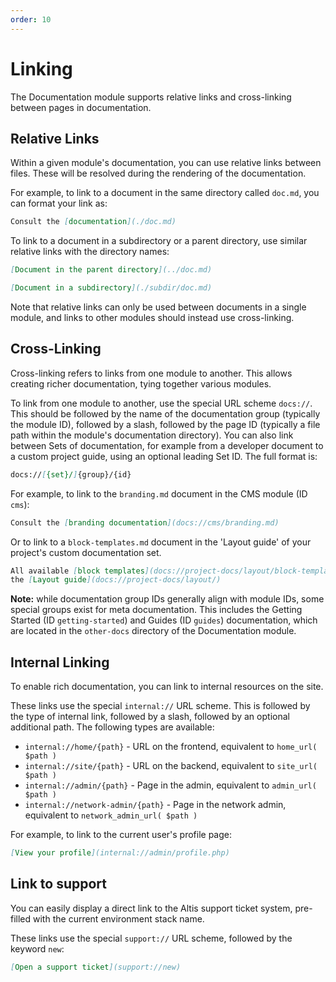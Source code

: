 ```yaml
---
order: 10
---
```


# Linking

The Documentation module supports relative links and cross-linking between pages in documentation.

## Relative Links

Within a given module's documentation, you can use relative links between files. These will be resolved during the rendering of the
documentation.

For example, to link to a document in the same directory called `doc.md`, you can format your link as:

```md
Consult the [documentation](./doc.md)
```

To link to a document in a subdirectory or a parent directory, use similar relative links with the directory names:

```md
[Document in the parent directory](../doc.md)

[Document in a subdirectory](./subdir/doc.md)
```

Note that relative links can only be used between documents in a single module, and links to other modules should instead use
cross-linking.

## Cross-Linking

Cross-linking refers to links from one module to another. This allows creating richer documentation, tying together various modules.

To link from one module to another, use the special URL scheme `docs://`. This should be followed by the name of the documentation
group (typically the module ID), followed by a slash, followed by the page ID (typically a file path within the module's
documentation directory). You can also link between Sets of documentation, for example from a developer document to a custom project
guide, using an optional leading Set ID.
The full format is:

```md
docs://[{set}/]{group}/{id}
```

For example, to link to the `branding.md` document in the CMS module (ID `cms`):

```md
Consult the [branding documentation](docs://cms/branding.md)
```

Or to link to a `block-templates.md` document in the 'Layout guide' of your project's custom documentation set.

```md
All available [block templates](docs://project-docs/layout/block-templates.md) are listed in
the [Layout guide](docs://project-docs/layout/)
```

**Note:** while documentation group IDs generally align with module IDs, some special groups exist for meta documentation. This
includes the Getting Started (ID `getting-started`) and Guides (ID `guides`) documentation, which are located in the `other-docs`
directory of the Documentation module.

## Internal Linking

To enable rich documentation, you can link to internal resources on the site.

These links use the special `internal://` URL scheme. This is followed by the type of internal link, followed by a slash, followed
by an optional additional path. The following types are available:

- `internal://home/{path}` - URL on the frontend, equivalent to `home_url( $path )`
- `internal://site/{path}` - URL on the backend, equivalent to `site_url( $path )`
- `internal://admin/{path}` - Page in the admin, equivalent to `admin_url( $path )`
- `internal://network-admin/{path}` - Page in the network admin, equivalent to `network_admin_url( $path )`

For example, to link to the current user's profile page:

```md
[View your profile](internal://admin/profile.php)
```

## Link to support

You can easily display a direct link to the Altis support ticket system, pre-filled with the current environment stack name.

These links use the special `support://` URL scheme, followed by the keyword `new`:

```md
[Open a support ticket](support://new)
```
